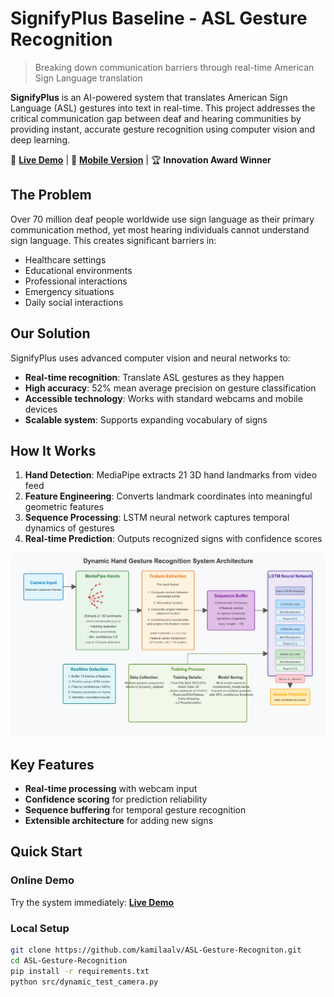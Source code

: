 # SignifyPlus Baseline - ASL Gesture Recognition

> Breaking down communication barriers through real-time American Sign Language translation

**SignifyPlus** is an AI-powered system that translates American Sign Language (ASL) gestures into text in real-time. This project addresses the critical communication gap between deaf and hearing communities by providing instant, accurate gesture recognition using computer vision and deep learning.

🚀 **[Live Demo](https://asl-translation-production.up.railway.app/)** | 📱 **[Mobile Version](mobile-repo-link)** | 🏆 **Innovation Award Winner**

## The Problem

Over 70 million deaf people worldwide use sign language as their primary communication method, yet most hearing individuals cannot understand sign language. This creates significant barriers in:
- Healthcare settings
- Educational environments  
- Professional interactions
- Emergency situations
- Daily social interactions

## Our Solution

SignifyPlus uses advanced computer vision and neural networks to:
- **Real-time recognition**: Translate ASL gestures as they happen
- **High accuracy**: 52% mean average precision on gesture classification
- **Accessible technology**: Works with standard webcams and mobile devices
- **Scalable system**: Supports expanding vocabulary of signs

## How It Works

1. **Hand Detection**: MediaPipe extracts 21 3D hand landmarks from video feed
2. **Feature Engineering**: Converts landmark coordinates into meaningful geometric features
3. **Sequence Processing**: LSTM neural network captures temporal dynamics of gestures
4. **Real-time Prediction**: Outputs recognized signs with confidence scores

![Architecture Diagram](docs/architecture_diagram.png)

## Key Features
- **Real-time processing** with webcam input
- **Confidence scoring** for prediction reliability
- **Sequence buffering** for temporal gesture recognition
- **Extensible architecture** for adding new signs

## Quick Start

### Online Demo
Try the system immediately: **[Live Demo](https://asl-translation-production.up.railway.app/)**

### Local Setup
```bash
git clone https://github.com/kamilaalv/ASL-Gesture-Recogniton.git
cd ASL-Gesture-Recognition
pip install -r requirements.txt
python src/dynamic_test_camera.py